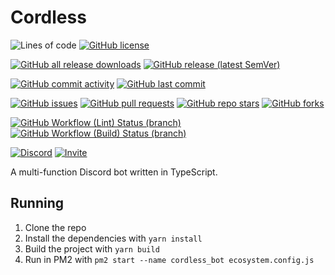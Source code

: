 # Cordless

![Lines of code](https://img.shields.io/tokei/lines/github/GGORG0/cordless_bot?label=lines%20of%20code&style=for-the-badge)
[![GitHub license](https://img.shields.io/github/license/GGORG0/cordless_bot?style=for-the-badge)](https://github.com/GGORG0/cordless_bot/blob/master/LICENSE)

[![GitHub all release downloads](https://img.shields.io/github/downloads/GGORG0/cordless_bot/total?style=for-the-badge)](https://github.com/GGORG0/cordless_bot/releases/latest)
[![GitHub release (latest SemVer)](https://img.shields.io/github/v/release/GGORG0/cordless_bot?style=for-the-badge)](https://github.com/GGORG0/cordless_bot/releases/latest)

[![GitHub commit activity](https://img.shields.io/github/commit-activity/m/GGORG0/cordless_bot?style=for-the-badge)](https://github.com/GGORG0/cordless_bot/commits/master)
[![GitHub last commit](https://img.shields.io/github/last-commit/GGORG0/cordless_bot?style=for-the-badge)](https://github.com/GGORG0/cordless_bot/commit/master)

[![GitHub issues](https://img.shields.io/github/issues/GGORG0/cordless_bot?style=for-the-badge)](https://github.com/GGORG0/cordless_bot/issues)
[![GitHub pull requests](https://img.shields.io/github/issues-pr/GGORG0/cordless_bot?style=for-the-badge)](https://github.com/GGORG0/cordless_bot/pulls)
[![GitHub repo stars](https://img.shields.io/github/stars/GGORG0/cordless_bot?style=for-the-badge)](https://github.com/GGORG0/cordless_bot/stargazers)
[![GitHub forks](https://img.shields.io/github/forks/GGORG0/cordless_bot?style=for-the-badge)](https://github.com/GGORG0/cordless_bot/network/members)

[![GitHub Workflow (Lint) Status (branch)](https://img.shields.io/github/workflow/status/GGORG0/cordless_bot/Lint/master?label=Lint&style=for-the-badge)](https://github.com/GGORG0/cordless_bot/actions/workflows/lint.yml)
[![GitHub Workflow (Build) Status (branch)](https://img.shields.io/github/workflow/status/GGORG0/cordless_bot/Build/master?label=Build&style=for-the-badge)](https://github.com/GGORG0/cordless_bot/actions/workflows/build.yml)

[![Discord](https://img.shields.io/discord/949409250285846528?label=Support%20server&style=for-the-badge&logo=discord)](https://l.ggorg.tk/cordless-server)
[![Invite](https://img.shields.io/static/v1?label=Invite&message=to%20your%20server&color=brightgreen&style=for-the-badge&logo=discord)](https://l.ggorg.tk/cordless)

A multi-function Discord bot written in TypeScript.

## Running

1. Clone the repo
2. Install the dependencies with `yarn install`
3. Build the project with `yarn build`
4. Run in PM2 with `pm2 start --name cordless_bot ecosystem.config.js`
